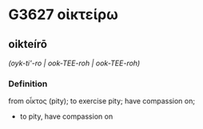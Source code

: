 # G3627 οἰκτείρω

## oikteírō

_(oyk-ti'-ro | ook-TEE-roh | ook-TEE-roh)_

### Definition

from οἶκτος (pity); to exercise pity; have compassion on; 

- to pity, have compassion on
